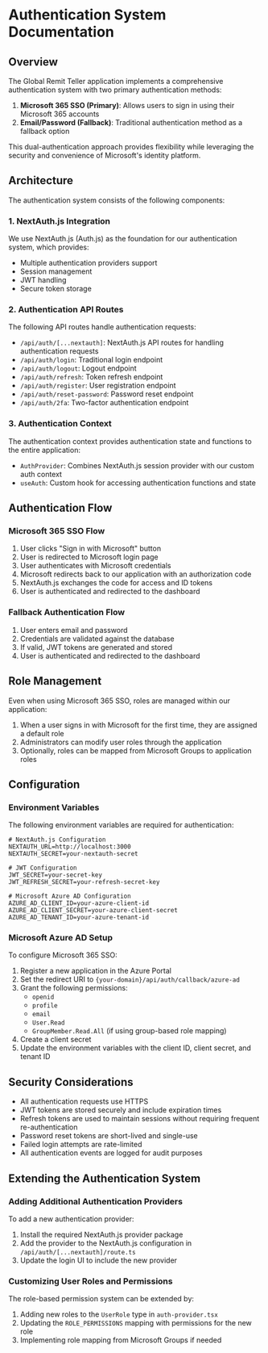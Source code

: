 # Authentication System Documentation

## Overview

The Global Remit Teller application implements a comprehensive authentication system with two primary authentication methods:

1. **Microsoft 365 SSO (Primary)**: Allows users to sign in using their Microsoft 365 accounts
2. **Email/Password (Fallback)**: Traditional authentication method as a fallback option

This dual-authentication approach provides flexibility while leveraging the security and convenience of Microsoft's identity platform.

## Architecture

The authentication system consists of the following components:

### 1. NextAuth.js Integration

We use NextAuth.js (Auth.js) as the foundation for our authentication system, which provides:

- Multiple authentication providers support
- Session management
- JWT handling
- Secure token storage

### 2. Authentication API Routes

The following API routes handle authentication requests:

- `/api/auth/[...nextauth]`: NextAuth.js API routes for handling authentication requests
- `/api/auth/login`: Traditional login endpoint
- `/api/auth/logout`: Logout endpoint
- `/api/auth/refresh`: Token refresh endpoint
- `/api/auth/register`: User registration endpoint
- `/api/auth/reset-password`: Password reset endpoint
- `/api/auth/2fa`: Two-factor authentication endpoint

### 3. Authentication Context

The authentication context provides authentication state and functions to the entire application:

- `AuthProvider`: Combines NextAuth.js session provider with our custom auth context
- `useAuth`: Custom hook for accessing authentication functions and state

## Authentication Flow

### Microsoft 365 SSO Flow

1. User clicks "Sign in with Microsoft" button
2. User is redirected to Microsoft login page
3. User authenticates with Microsoft credentials
4. Microsoft redirects back to our application with an authorization code
5. NextAuth.js exchanges the code for access and ID tokens
6. User is authenticated and redirected to the dashboard

### Fallback Authentication Flow

1. User enters email and password
2. Credentials are validated against the database
3. If valid, JWT tokens are generated and stored
4. User is authenticated and redirected to the dashboard

## Role Management

Even when using Microsoft 365 SSO, roles are managed within our application:

1. When a user signs in with Microsoft for the first time, they are assigned a default role
2. Administrators can modify user roles through the application
3. Optionally, roles can be mapped from Microsoft Groups to application roles

## Configuration

### Environment Variables

The following environment variables are required for authentication:

```
# NextAuth.js Configuration
NEXTAUTH_URL=http://localhost:3000
NEXTAUTH_SECRET=your-nextauth-secret

# JWT Configuration
JWT_SECRET=your-secret-key
JWT_REFRESH_SECRET=your-refresh-secret-key

# Microsoft Azure AD Configuration
AZURE_AD_CLIENT_ID=your-azure-client-id
AZURE_AD_CLIENT_SECRET=your-azure-client-secret
AZURE_AD_TENANT_ID=your-azure-tenant-id
```

### Microsoft Azure AD Setup

To configure Microsoft 365 SSO:

1. Register a new application in the Azure Portal
2. Set the redirect URI to `{your-domain}/api/auth/callback/azure-ad`
3. Grant the following permissions:
   - `openid`
   - `profile`
   - `email`
   - `User.Read`
   - `GroupMember.Read.All` (if using group-based role mapping)
4. Create a client secret
5. Update the environment variables with the client ID, client secret, and tenant ID

## Security Considerations

- All authentication requests use HTTPS
- JWT tokens are stored securely and include expiration times
- Refresh tokens are used to maintain sessions without requiring frequent re-authentication
- Password reset tokens are short-lived and single-use
- Failed login attempts are rate-limited
- All authentication events are logged for audit purposes

## Extending the Authentication System

### Adding Additional Authentication Providers

To add a new authentication provider:

1. Install the required NextAuth.js provider package
2. Add the provider to the NextAuth.js configuration in `/api/auth/[...nextauth]/route.ts`
3. Update the login UI to include the new provider

### Customizing User Roles and Permissions

The role-based permission system can be extended by:

1. Adding new roles to the `UserRole` type in `auth-provider.tsx`
2. Updating the `ROLE_PERMISSIONS` mapping with permissions for the new role
3. Implementing role mapping from Microsoft Groups if needed
